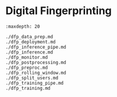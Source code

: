 <!--
SPDX-FileCopyrightText: Copyright (c) 2022-2023, NVIDIA CORPORATION & AFFILIATES. All rights reserved.
SPDX-License-Identifier: Apache-2.0

Licensed under the Apache License, Version 2.0 (the "License");
you may not use this file except in compliance with the License.
You may obtain a copy of the License at

http://www.apache.org/licenses/LICENSE-2.0

Unless required by applicable law or agreed to in writing, software
distributed under the License is distributed on an "AS IS" BASIS,
WITHOUT WARRANTIES OR CONDITIONS OF ANY KIND, either express or implied.
See the License for the specific language governing permissions and
limitations under the License.
-->

# Digital Fingerprinting

```{toctree}
:maxdepth: 20

./dfp_data_prep.md
./dfp_deployment.md
./dfp_inference_pipe.md
./dfp_inference.md
./dfp_monitor.md
./dfp_postprocessing.md
./dfp_preproc.md
./dfp_rolling_window.md
./dfp_split_users.md
./dfp_training_pipe.md
./dfp_training.md

```
